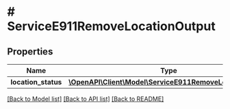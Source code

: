 # # ServiceE911RemoveLocationOutput

## Properties

Name | Type | Description | Notes
------------ | ------------- | ------------- | -------------
**location_status** | [**\OpenAPI\Client\Model\ServiceE911RemoveLocationStatus**](ServiceE911RemoveLocationStatus.md) |  | [optional]

[[Back to Model list]](../../README.md#models) [[Back to API list]](../../README.md#endpoints) [[Back to README]](../../README.md)

